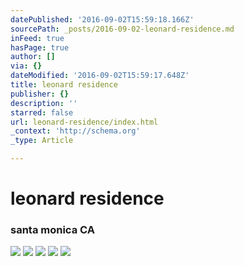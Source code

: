 ```yaml
---
datePublished: '2016-09-02T15:59:18.166Z'
sourcePath: _posts/2016-09-02-leonard-residence.md
inFeed: true
hasPage: true
author: []
via: {}
dateModified: '2016-09-02T15:59:17.648Z'
title: leonard residence
publisher: {}
description: ''
starred: false
url: leonard-residence/index.html
_context: 'http://schema.org'
_type: Article

---
```

# leonard residence

### santa monica CA
![](https://the-grid-user-content.s3-us-west-2.amazonaws.com/3f34572a-2730-41eb-a931-7ba2bf4edc65.jpg)
![](https://the-grid-user-content.s3-us-west-2.amazonaws.com/3f88d1b6-849b-4cb4-ac8a-11b0115a994a.jpg)
![](https://the-grid-user-content.s3-us-west-2.amazonaws.com/70d1c096-fb09-4c79-8da2-caaefbc8bea5.jpg)
![](https://the-grid-user-content.s3-us-west-2.amazonaws.com/ae5dc65e-b289-44e8-ab01-d6285b09e1fe.jpg)
![](https://the-grid-user-content.s3-us-west-2.amazonaws.com/d251155d-c5f0-4fe4-aa51-c93e734f7e13.jpg)